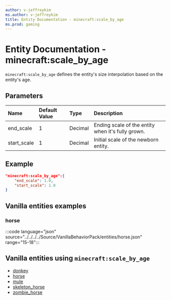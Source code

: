 ```yaml
---
author: v-jeffreykim
ms.author: v-jeffreykim
title: Entity Documentation - minecraft:scale_by_age
ms.prod: gaming
---
```


# Entity Documentation - minecraft:scale_by_age

`minecraft:scale_by_age` defines the entity's size interpolation based on the entity's age.

## Parameters

|Name |Default Value  |Type  |Description  |
|:----------|:----------|:----------|:----------|
| end_scale| 1| Decimal| Ending scale of the entity when it's fully grown. |
| start_scale| 1| Decimal| Initial scale of the newborn entity. |

## Example

```json
"minecraft:scale_by_age":{
    "end_scale": 1.0,
    "start_scale": 1.0
}
```

## Vanilla entities examples

### horse

:::code language="json" source="../../../../Source/VanillaBehaviorPack/entities/horse.json" range="15-18":::

## Vanilla entities using `minecraft:scale_by_age`

- [donkey](../../../../Source/VanillaBehaviorPack_Snippets/entities/donkey.md)
- [horse](../../../../Source/VanillaBehaviorPack_Snippets/entities/horse.md)
- [mule](../../../../Source/VanillaBehaviorPack_Snippets/entities/mule.md)
- [skeleton_horse](../../../../Source/VanillaBehaviorPack_Snippets/entities/skeleton_horse.md)
- [zombie_horse](../../../../Source/VanillaBehaviorPack_Snippets/entities/zombie_horse.md)